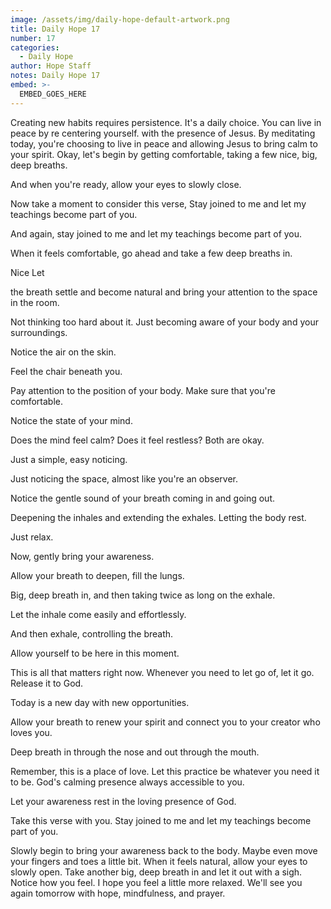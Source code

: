 ```yaml
---
image: /assets/img/daily-hope-default-artwork.png
title: Daily Hope 17
number: 17
categories:
  - Daily Hope
author: Hope Staff
notes: Daily Hope 17
embed: >-
  EMBED_GOES_HERE
---
```

Creating new habits requires persistence. It's a daily choice. You can live in peace by re centering yourself. with the presence of Jesus. By meditating today, you're choosing to live in peace and allowing Jesus to bring calm to your spirit. Okay, let's begin by getting comfortable, taking a few nice, big, deep breaths.

And when you're ready, allow your eyes to slowly close.

Now take a moment to consider this verse, Stay joined to me and let my teachings become part of you.

And again, stay joined to me and let my teachings become part of you.

When it feels comfortable, go ahead and take a few deep breaths in.

Nice Let

the breath settle and become natural and bring your attention to the space in the room.

Not thinking too hard about it. Just becoming aware of your body and your surroundings.

Notice the air on the skin.

Feel the chair beneath you.

Pay attention to the position of your body. Make sure that you're comfortable.

Notice the state of your mind.

Does the mind feel calm? Does it feel restless? Both are okay.

Just a simple, easy noticing.

Just noticing the space, almost like you're an observer.

Notice the gentle sound of your breath coming in and going out.

Deepening the inhales and extending the exhales. Letting the body rest.

Just relax.

Now, gently bring your awareness.

Allow your breath to deepen, fill the lungs.

Big, deep breath in, and then taking twice as long on the exhale.

Let the inhale come easily and effortlessly.

And then exhale, controlling the breath.

Allow yourself to be here in this moment.

This is all that matters right now. Whenever you need to let go of, let it go. Release it to God.

Today is a new day with new opportunities.

Allow your breath to renew your spirit and connect you to your creator who loves you.

Deep breath in through the nose and out through the mouth.

Remember, this is a place of love. Let this practice be whatever you need it to be. God's calming presence always accessible to you.

Let your awareness rest in the loving presence of God.

Take this verse with you. Stay joined to me and let my teachings become part of you.

Slowly begin to bring your awareness back to the body. Maybe even move your fingers and toes a little bit. When it feels natural, allow your eyes to slowly open. Take another big, deep breath in and let it out with a sigh. Notice how you feel. I hope you feel a little more relaxed. We'll see you again tomorrow with hope, mindfulness, and prayer.

